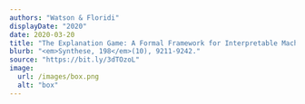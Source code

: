 ```yaml
---
authors: "Watson & Floridi"
displayDate: "2020"
date: 2020-03-20
title: "The Explanation Game: A Formal Framework for Interpretable Machine Learning"
blurb: "<em>Synthese, 198</em>(10), 9211-9242."
source: "https://bit.ly/3dTOzoL"
image:
  url: /images/box.png
  alt: "box"
---
```

